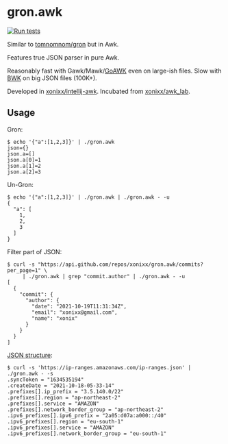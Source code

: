 # gron.awk

[![Run tests](https://github.com/xonixx/gron.awk/actions/workflows/run-tests.yml/badge.svg)](https://github.com/xonixx/gron.awk/actions/workflows/run-tests.yml)

Similar to [tomnomnom/gron](https://github.com/tomnomnom/gron) but in Awk.

Features true JSON parser in pure Awk.
 
Reasonably fast with Gawk/Mawk/[GoAWK](https://github.com/benhoyt/goawk) even on large-ish files. Slow with [BWK](https://github.com/onetrueawk/awk) on big JSON files (100K+).

Developed in [xonixx/intellij-awk](https://github.com/xonixx/intellij-awk). Incubated from [xonixx/awk_lab](https://github.com/xonixx/awk_lab).

## Usage

Gron:
```
$ echo '{"a":[1,2,3]}' | ./gron.awk
json={}
json.a=[]
json.a[0]=1
json.a[1]=2
json.a[2]=3
```

Un-Gron:
```
$ echo '{"a":[1,2,3]}' | ./gron.awk | ./gron.awk - -u
{
  "a": [
    1,
    2,
    3
  ]
}
```

Filter part of JSON:
```
$ curl -s "https://api.github.com/repos/xonixx/gron.awk/commits?per_page=1" \
     | ./gron.awk | grep "commit.author" | ./gron.awk - -u
[
  {
    "commit": {
      "author": {
        "date": "2021-10-19T11:31:34Z",
        "email": "xonixx@gmail.com",
        "name": "xonix"
      }
    }
  }
]
```

[JSON structure](https://news.ycombinator.com/item?id=25009263): 
```
$ curl -s 'https://ip-ranges.amazonaws.com/ip-ranges.json' | ./gron.awk - -s
.syncToken = "1634535194"
.createDate = "2021-10-18-05-33-14"
.prefixes[].ip_prefix = "3.5.140.0/22"
.prefixes[].region = "ap-northeast-2"
.prefixes[].service = "AMAZON"
.prefixes[].network_border_group = "ap-northeast-2"
.ipv6_prefixes[].ipv6_prefix = "2a05:d07a:a000::/40"
.ipv6_prefixes[].region = "eu-south-1"
.ipv6_prefixes[].service = "AMAZON"
.ipv6_prefixes[].network_border_group = "eu-south-1"
```